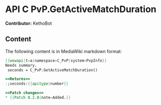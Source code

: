 # API C PvP.GetActiveMatchDuration

**Contributor:** KethoBot

## Content

The following content is in MediaWiki markdown format:

```mediawiki
{{wowapi|t=a|namespace=C_PvP|system=PvpInfo}}
Needs summary.
 seconds = C_PvP.GetActiveMatchDuration()

==Returns==
:;seconds:{{apitype|number}}

==Patch changes==
* {{Patch 8.2.0|note=Added.}}
```